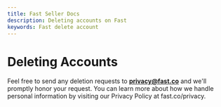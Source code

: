 ```yaml
---
title: Fast Seller Docs
description: Deleting accounts on Fast
keywords: Fast delete account
---
```


# Deleting Accounts

Feel free to send any deletion requests to **privacy@fast.co** and we'll promptly honor your request. You can learn more about how we handle personal information by visiting our Privacy Policy at fast.co/privacy.

